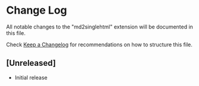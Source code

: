 # Change Log

All notable changes to the "md2singlehtml" extension will be documented in this file.

Check [Keep a Changelog](http://keepachangelog.com/) for recommendations on how to structure this file.

## [Unreleased]

- Initial release